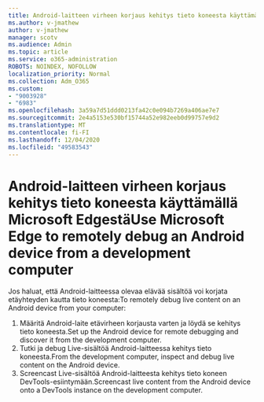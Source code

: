 ```yaml
---
title: Android-laitteen virheen korjaus kehitys tieto koneesta käyttämällä Microsoft Edgestä
ms.author: v-jmathew
author: v-jmathew
manager: scotv
ms.audience: Admin
ms.topic: article
ms.service: o365-administration
ROBOTS: NOINDEX, NOFOLLOW
localization_priority: Normal
ms.collection: Adm_O365
ms.custom:
- "9003928"
- "6983"
ms.openlocfilehash: 3a59a7d51ddd0213fa42c0e094b7269a406ae7e7
ms.sourcegitcommit: 2e4a5153e530bf15744a52e982eeb0d99757e9d2
ms.translationtype: MT
ms.contentlocale: fi-FI
ms.lasthandoff: 12/04/2020
ms.locfileid: "49583543"
---
```

# <a name="use-microsoft-edge-to-remotely-debug-an-android-device-from-a-development-computer"></a><span data-ttu-id="5b287-102">Android-laitteen virheen korjaus kehitys tieto koneesta käyttämällä Microsoft Edgestä</span><span class="sxs-lookup"><span data-stu-id="5b287-102">Use Microsoft Edge to remotely debug an Android device from a development computer</span></span>

<span data-ttu-id="5b287-103">Jos haluat, että Android-laitteessa olevaa elävää sisältöä voi korjata etäyhteyden kautta tieto koneesta:</span><span class="sxs-lookup"><span data-stu-id="5b287-103">To remotely debug live content on an Android device from your computer:</span></span>

1. <span data-ttu-id="5b287-104">Määritä Android-laite etävirheen korjausta varten ja löydä se kehitys tieto koneesta.</span><span class="sxs-lookup"><span data-stu-id="5b287-104">Set up the Android device for remote debugging and discover it from the development computer.</span></span>
2. <span data-ttu-id="5b287-105">Tutki ja debug Live-sisältöä Android-laitteessa kehitys tieto koneesta.</span><span class="sxs-lookup"><span data-stu-id="5b287-105">From the development computer, inspect and debug live content on the Android device.</span></span>
3. <span data-ttu-id="5b287-106">Screencast Live-sisältöä Android-laitteesta kehitys tieto koneen DevTools-esiintymään.</span><span class="sxs-lookup"><span data-stu-id="5b287-106">Screencast live content from the Android device onto a DevTools instance on the development computer.</span></span>
